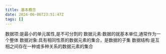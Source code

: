 ```yaml
---
title: 基本概念
date: 2024-06-06T23:51:47Z
tags: []
---
```


数据项:是最小的单元属性,是不可分割的
数据元素:数据的就基本单位,通常作为一个整体
数据对象:具有相同性质的数据元素的集合，是数据的子集
数据结构:是互相之间存在一种或多种关系的数据元素的集合
